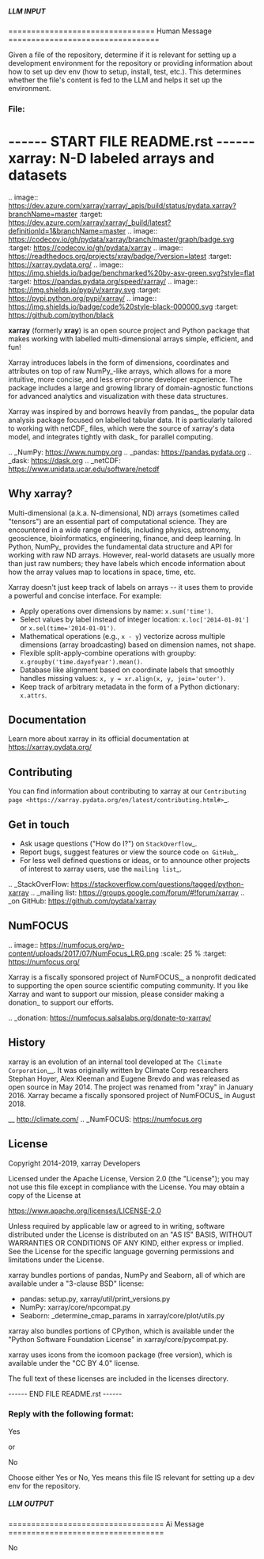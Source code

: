 ##### LLM INPUT #####
================================ Human Message =================================

Given a file of the repository, determine if it is relevant for setting up a development environment for the repository or providing information about how to set up dev env (how to setup, install, test, etc.). This determines whether the file's content is fed to the LLM and helps it set up the environment.

### File:
------ START FILE README.rst ------
xarray: N-D labeled arrays and datasets
=======================================

.. image:: https://dev.azure.com/xarray/xarray/_apis/build/status/pydata.xarray?branchName=master
   :target: https://dev.azure.com/xarray/xarray/_build/latest?definitionId=1&branchName=master
.. image:: https://codecov.io/gh/pydata/xarray/branch/master/graph/badge.svg
   :target: https://codecov.io/gh/pydata/xarray
.. image:: https://readthedocs.org/projects/xray/badge/?version=latest
   :target: https://xarray.pydata.org/
.. image:: https://img.shields.io/badge/benchmarked%20by-asv-green.svg?style=flat
  :target: https://pandas.pydata.org/speed/xarray/
.. image:: https://img.shields.io/pypi/v/xarray.svg
   :target: https://pypi.python.org/pypi/xarray/
.. image:: https://img.shields.io/badge/code%20style-black-000000.svg
    :target: https://github.com/python/black


**xarray** (formerly **xray**) is an open source project and Python package
that makes working with labelled multi-dimensional arrays simple,
efficient, and fun!

Xarray introduces labels in the form of dimensions, coordinates and
attributes on top of raw NumPy_-like arrays, which allows for a more
intuitive, more concise, and less error-prone developer experience.
The package includes a large and growing library of domain-agnostic functions
for advanced analytics and visualization with these data structures.

Xarray was inspired by and borrows heavily from pandas_, the popular data
analysis package focused on labelled tabular data.
It is particularly tailored to working with netCDF_ files, which were the
source of xarray's data model, and integrates tightly with dask_ for parallel
computing.

.. _NumPy: https://www.numpy.org
.. _pandas: https://pandas.pydata.org
.. _dask: https://dask.org
.. _netCDF: https://www.unidata.ucar.edu/software/netcdf

Why xarray?
-----------

Multi-dimensional (a.k.a. N-dimensional, ND) arrays (sometimes called
"tensors") are an essential part of computational science.
They are encountered in a wide range of fields, including physics, astronomy,
geoscience, bioinformatics, engineering, finance, and deep learning.
In Python, NumPy_ provides the fundamental data structure and API for
working with raw ND arrays.
However, real-world datasets are usually more than just raw numbers;
they have labels which encode information about how the array values map
to locations in space, time, etc.

Xarray doesn't just keep track of labels on arrays -- it uses them to provide a
powerful and concise interface. For example:

-  Apply operations over dimensions by name: ``x.sum('time')``.
-  Select values by label instead of integer location:
   ``x.loc['2014-01-01']`` or ``x.sel(time='2014-01-01')``.
-  Mathematical operations (e.g., ``x - y``) vectorize across multiple
   dimensions (array broadcasting) based on dimension names, not shape.
-  Flexible split-apply-combine operations with groupby:
   ``x.groupby('time.dayofyear').mean()``.
-  Database like alignment based on coordinate labels that smoothly
   handles missing values: ``x, y = xr.align(x, y, join='outer')``.
-  Keep track of arbitrary metadata in the form of a Python dictionary:
   ``x.attrs``.

Documentation
-------------

Learn more about xarray in its official documentation at https://xarray.pydata.org/

Contributing
------------

You can find information about contributing to xarray at our `Contributing page <https://xarray.pydata.org/en/latest/contributing.html#>`_.

Get in touch
------------

- Ask usage questions ("How do I?") on `StackOverflow`_.
- Report bugs, suggest features or view the source code `on GitHub`_.
- For less well defined questions or ideas, or to announce other projects of
  interest to xarray users, use the `mailing list`_.

.. _StackOverFlow: https://stackoverflow.com/questions/tagged/python-xarray
.. _mailing list: https://groups.google.com/forum/#!forum/xarray
.. _on GitHub: https://github.com/pydata/xarray

NumFOCUS
--------

.. image:: https://numfocus.org/wp-content/uploads/2017/07/NumFocus_LRG.png
   :scale: 25 %
   :target: https://numfocus.org/

Xarray is a fiscally sponsored project of NumFOCUS_, a nonprofit dedicated
to supporting the open source scientific computing community. If you like
Xarray and want to support our mission, please consider making a donation_
to support our efforts.

.. _donation: https://numfocus.salsalabs.org/donate-to-xarray/

History
-------

xarray is an evolution of an internal tool developed at `The Climate
Corporation`__. It was originally written by Climate Corp researchers Stephan
Hoyer, Alex Kleeman and Eugene Brevdo and was released as open source in
May 2014. The project was renamed from "xray" in January 2016. Xarray became a
fiscally sponsored project of NumFOCUS_ in August 2018.

__ http://climate.com/
.. _NumFOCUS: https://numfocus.org

License
-------

Copyright 2014-2019, xarray Developers

Licensed under the Apache License, Version 2.0 (the "License");
you may not use this file except in compliance with the License.
You may obtain a copy of the License at

  https://www.apache.org/licenses/LICENSE-2.0

Unless required by applicable law or agreed to in writing, software
distributed under the License is distributed on an "AS IS" BASIS,
WITHOUT WARRANTIES OR CONDITIONS OF ANY KIND, either express or implied.
See the License for the specific language governing permissions and
limitations under the License.

xarray bundles portions of pandas, NumPy and Seaborn, all of which are available
under a "3-clause BSD" license:
- pandas: setup.py, xarray/util/print_versions.py
- NumPy: xarray/core/npcompat.py
- Seaborn: _determine_cmap_params in xarray/core/plot/utils.py

xarray also bundles portions of CPython, which is available under the "Python
Software Foundation License" in xarray/core/pycompat.py.

xarray uses icons from the icomoon package (free version), which is
available under the "CC BY 4.0" license.

The full text of these licenses are included in the licenses directory.

------ END FILE README.rst ------

### Reply with the following format:

<rel>Yes</rel>

or

<rel>No</rel>

Choose either Yes or No, Yes means this file IS relevant for setting up a dev env for the repository.

##### LLM OUTPUT #####
================================== Ai Message ==================================

<rel>No</rel>